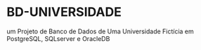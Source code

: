 # BD-UNIVERSIDADE
um Projeto de Banco de Dados de Uma Universidade Fictícia em PostgreSQL, SQLserver e OracleDB
